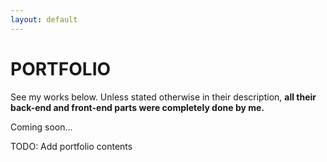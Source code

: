 ```yaml
---
layout: default
---
```


# PORTFOLIO

See my works below. Unless stated otherwise in their description, **all their back-end and front-end parts were completely done by me.**

<section class="porfolio-timeline">

</section>

Coming soon...

TODO: Add portfolio contents
